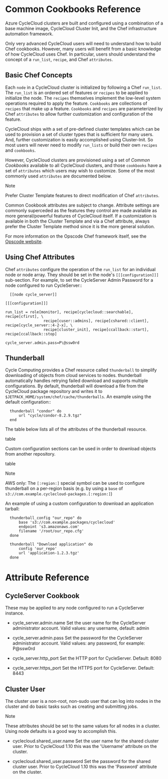 # Common Cookbooks Reference

Azure CycleCloud clusters are built and configured using a combination of a base machine image, CycleCloud Cluster Init, and the Chef infrastructure automation framework.

Only very advanced CycleCloud users will need to understand how to build Chef cookbooks.  However, many users will benefit from a basic knowledge of how CycleCloud uses Chef.  In particular, users should understand the concept of a `run_list`, `recipe`, and Chef `attributes`.

## Basic Chef Concepts

Each `node` in a CycleCloud cluster is initialized by following a Chef `run_list`.  The `run_list` is an ordered set of features or `recipes` to be applied to initialize the node.  The `recipes` themselves implement the low-level system operations required to apply the feature.  `Cookbooks` are collections of `recipes` that make up a feature.  `Cookbooks` and `recipes` are parameterized by Chef `attributes` to allow further customization and configuration of the feature.

CycleCloud ships with a set of pre-defined cluster templates which can be used to provision a set of cluster types that is sufficient for many users. And, further customization is easily accomplished using Cluster-Init. So most users will never need to modify `run_lists` or build their own `recipes` and `cookbooks`.

However, CycleCloud clusters are provisioned using a set of *Common Cookbooks* available to all CycleCloud clusters, and those `cookbooks` have a set of `attributes` which users may wish to customize. Some of the most commonly used `attributes` are documented below.

> [!NOTE]
> Prefer Cluster Template features to direct modification of Chef `attributes`.

Common Cookbook attributes are subject to change. Attribute settings are commonly superceded as the features they control are made available as more general/powerful features of CycleCloud itself. If a customization is available in both the Cluster Template and via a Chef attribute, always prefer the Cluster Template method since it is the more general solution.

For more information on the Opscode Chef framework itself, see the [Opscode website](http://docs.opscode.com/).


## Using Chef Attributes

Chef `attributes` configure the operation of the `run_list` for an individual node or node array. They should be set in the node's `[[[configuration]]]` sub-section. For example, to set the CycleServer Admin Password for a node configured to run CycleServer::

      [[node cycle_server]]

  	[[[configuration]]]

  	run_list = role[monitor], recipe[cyclecloud::searchable], recipe[cfirst], \
                     recipe[cuser::admins], recipe[cshared::client], recipe[cycle_server::4-2-x], \
                     recipe[cluster_init], recipe[ccallback::start], recipe[ccallback::stop]

  	cycle_server.admin.pass=P\@ssw0rd


## Thunderball

Cycle Computing provides a Chef resource called `thunderball` to simplify downloading of objects
from cloud services to nodes. thunderball automatically handles retrying failed download and
supports multiple configurations. By default, thunderball will download a file from the CycleCloud
package repository and writes it to `$JETPACK_HOME/system/chef/cache/thunderballs`. An example
using the default configuration::

      thunderball "condor" do
          url "cycle/condor-8.2.9.tgz"
      end

The table below lists all of the attributes of the thunderball resource.

table

Custom configuration sections can be used in order to download objects from another repository.

table

> [!NOTE]
> AWS only: The `[:region:]` special symbol can be used to configure thunderball on a per-region basis
> (e.g. by using a `base` of `s3://com.example.cyclecloud-packages.[:region:]`)

An example of using a custom configuration to download an application tarball:

      thunderball_config "our_repo" do
          base 's3://com.example.packages/cyclecloud'
          endpoint 's3.amazonaws.com'
          filename '/root/our_repo.cfg'
      done

      thunderball "Download application" do
          config 'our_repo'
          url 'application-1.2.3.tgz'
      done

# Attribute Reference

## CycleServer Cookbook

These may be applied to any node configured to run a CycleServer instance.

* cycle_server.admin.name
	Set the user name for the CycleServer administrator account.  Valid values: any username, default: admin

* cycle_server.admin.pass
	Set the password for the CycleServer administrator account.  Valid values: any password, for example: P\@ssw0rd

* cycle_server.http_port
  Set the HTTP port for CycleServer.  Default: 8080

* cycle_server.https_port
  Set the HTTPS port for CycleServer.  Default: 8443

## Cluster User

The cluster user is a non-root, non-sudo user that can log into nodes in the cluster and do basic tasks such as creating and submitting jobs.

> [!NOTE]
> These attributes should be set to the same values for all nodes in a cluster. Using node defaults is a
> good way to accomplish this.

* cyclecloud.shared_user.name
  Set the user name for the shared cluster user. Prior to CycleCloud 1.10 this was the 'Username' attribute on the cluster.

* cyclecloud.shared_user.password
  Set the password for the shared cluster user. Prior to CycleCloud 1.10 this was the 'Password' attribute on the cluster.
